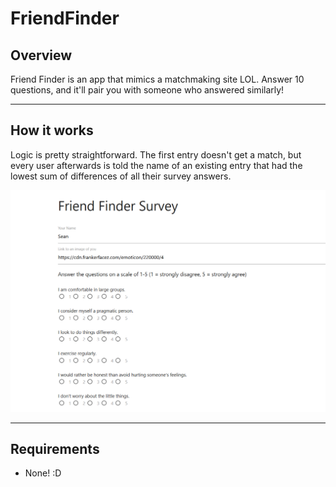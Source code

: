 # FriendFinder

## Overview

Friend Finder is an app that mimics a matchmaking site LOL. Answer 10 questions, and it'll pair you with someone who answered similarly!

---

## How it works

Logic is pretty straightforward. The first entry doesn't get a match, but every user afterwards is told the name of an existing entry that had the lowest sum of differences of all their survey answers.

![screenshot](./friend.png)

---

## Requirements

- None! :D
